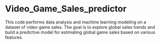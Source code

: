 # Video_Game_Sales_predictor
This code performs data analysis and machine learning modeling on a dataset of video game sales. The goal is to explore global sales trends and build a predictive model for estimating global game sales based on various features.
